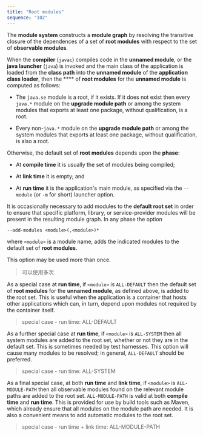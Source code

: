 ```yaml
---
title: "Root modules"
sequence: "102"
---
```


The **module system** constructs a **module graph**
by resolving the transitive closure of the dependences of a set of **root modules**
with respect to the set of **observable modules**.

When the **compiler** (`javac`) compiles code in the **unnamed module**,
or the **java launcher** (`java`) is invoked and
the main class of the application is loaded from the **class path** into the **unnamed module** of the **application class loader**,
then the **** of **root modules** for the **unnamed module** is computed as follows:

- The `java.se` module is a root, if it exists.
  If it does not exist then every `java.*` module on the **upgrade module path** or
  among the system modules that exports at least one package, without qualification, is a root.

- Every non-`java.*` module on the **upgrade module path** or
  among the system modules that exports at least one package, without qualification, is also a root.

Otherwise, the default set of **root modules** depends upon the **phase**:

- At **compile time** it is usually the set of modules being compiled;

- At **link time** it is empty; and

- At **run time** it is the application's main module, as specified via the `--module` (or `-m` for short) launcher option.

It is occasionally necessary to add modules to the **default root set**
in order to ensure that specific platform, library, or service-provider modules will be present in the resulting module graph.
In any phase the option

```text
--add-modules <module>(,<module>)*
```

where `<module>` is a module name, adds the indicated modules to the default set of **root modules**.


This option may be used more than once.

> 可以使用多次

As a special case at **run time**,
if `<module>` is `ALL-DEFAULT` then the default set of **root modules** for the **unnamed module**,
as defined above, is added to the root set.
This is useful when the application is a container that hosts other applications
which can, in turn, depend upon modules not required by the container itself.

> special case - run time: ALL-DEFAULT

As a further special case at **run time**,
if `<module>` is `ALL-SYSTEM` then all system modules are added to the root set,
whether or not they are in the default set.
This is sometimes needed by test harnesses.
This option will cause many modules to be resolved; in general, `ALL-DEFAULT` should be preferred.

> special case - run time: ALL-SYSTEM

As a final special case, at both **run time** and **link time**,
if `<module>` is `ALL-MODULE-PATH` then all observable modules found on the relevant module paths are added to the root set.
`ALL-MODULE-PATH` is valid at both **compile time** and **run time**.
This is provided for use by build tools such as Maven,
which already ensure that all modules on the module path are needed.
It is also a convenient means to add automatic modules to the root set.

> special case - run time + link time: ALL-MODULE-PATH


